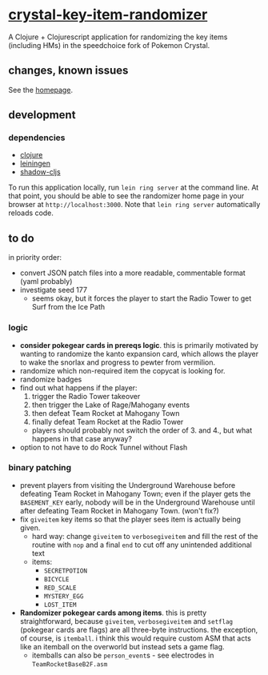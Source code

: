# [crystal-key-item-randomizer](https://crystal-key-item-randomizer.herokuapp.com/)

A Clojure + Clojurescript application for randomizing the key items
(including HMs) in the speedchoice fork of Pokemon Crystal.

## changes, known issues

See the [homepage](https://crystal-key-item-randomizer.herokuapp.com/).

## development

### dependencies

* [clojure](https://clojure.org)
* [leiningen](https://leiningen.org)
* [shadow-cljs](http://shadow-cljs.org/)

To run this application locally, run `lein ring server` at the command
line. At that point, you should be able to see the randomizer home
page in your browser at `http://localhost:3000`. Note that `lein ring
server` automatically reloads code.

## to do

in priority order:

- convert JSON patch files into a more readable, commentable format
  (yaml probably)
- investigate seed 177
  - seems okay, but it forces the player to start the Radio Tower to
    get Surf from the Ice Path
  
### logic

- **consider pokegear cards in prereqs logic**. this is primarily
  motivated by wanting to randomize the kanto expansion card, which
  allows the player to wake the snorlax and progress to pewter from
  vermilion.
- randomize which non-required item the copycat is looking for.
- randomize badges
- find out what happens if the player:
  1. trigger the Radio Tower takeover
  2. then trigger the Lake of Rage/Mahogany events
  3. then defeat Team Rocket at Mahogany Town
  4. finally defeat Team Rocket at the Radio Tower
  - players should probably not switch the order of 3. and 4., but
    what happens in that case anyway?
- option to not have to do Rock Tunnel without Flash

### binary patching

- prevent players from visiting the Underground Warehouse before
  defeating Team Rocket in Mahogany Town; even if the player gets the
  `BASEMENT_KEY` early, nobody will be in the Underground Warehouse
  until after defeating Team Rocket in Mahogany Town. (won't fix?)
- fix `giveitem` key items so that the player sees item is actually
  being given.
  - hard way: change `giveitem` to `verbosegiveitem` and fill the rest
    of the routine with `nop` and a final `end` to cut off any
    unintended additional text
  - items:
	- `SECRETPOTION`
    - `BICYCLE`
    - `RED_SCALE`
    - `MYSTERY_EGG`
    - `LOST_ITEM`
- **Randomizer pokegear cards among items**. this is pretty
  straightforward, because `giveitem`, `verbosegiveitem` and `setflag`
  (pokegear cards are flags) are all three-byte instructions. the
  exception, of course, is `itemball`. i think this would require
  custom ASM that acts like an itemball on the overworld but instead
  sets a game flag.
  - itemballs can also be `person_event`s - see electrodes in
    `TeamRocketBaseB2F.asm`

[pclalv/randomizer-labels]: https://github.com/pclalv/pokecrystal/tree/randomizer-labels
[pclalv/speedchoice]: https://github.com/pclalv/pokecrystal/tree/speedchoice
